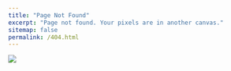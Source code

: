 ```yaml
---
title: "Page Not Found"
excerpt: "Page not found. Your pixels are in another canvas."
sitemap: false
permalink: /404.html
---
```


![](https://i.ytimg.com/vi/q1AAumPtAx4/maxresdefault.jpg)